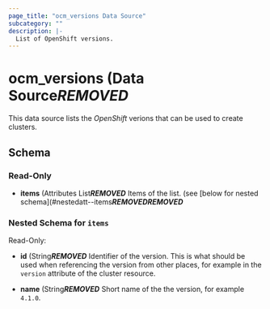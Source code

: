 ```yaml
---
page_title: "ocm_versions Data Source"
subcategory: ""
description: |-
  List of OpenShift versions.
---
```


# ocm_versions (Data Source***REMOVED***

This data source lists the _OpenShift_ verions that can be used to create
clusters.

## Schema

### Read-Only

- **items** (Attributes List***REMOVED*** Items of the list. (see [below for nested
  schema](#nestedatt--items***REMOVED******REMOVED***

<a id="nestedatt--items"></a>
### Nested Schema for `items`

Read-Only:

- **id** (String***REMOVED*** Identifier of the version. This is what should be used when
  referencing the version from other places, for example in the `version`
  attribute of the cluster resource.

- **name** (String***REMOVED*** Short name of the the version, for example `4.1.0`.